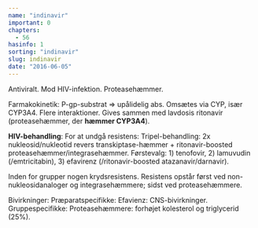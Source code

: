 ```yaml
---
name: "indinavir"
important: 0
chapters:
  - 56
hasinfo: 1
sorting: "indinavir"
slug: indinavir
date: "2016-06-05"
---
```


Antiviralt. Mod HIV-infektion. Proteasehæmmer.

Farmakokinetik: P-gp-substrat => upålidelig abs. Omsætes via CYP, især CYP3A4.
Flere interaktioner. Gives sammen med lavdosis ritonavir (proteasehæmmer, der
<b>hæmmer CYP3A4</b>).

<b>HIV-behandling</b>: For at undgå resistens: Tripel-behandling: 2x
nukleosid/nukleotid revers transkiptase-hæmmer + ritonavir-boosted
proteasehæmmer/integrasehæmmer. Førstevalg: 1) tenofovir, 2) lamuvudin
(/emtricitabin), 3) efavirenz (/ritonavir-boosted atazanavir/darnavir).

Inden for grupper nogen krydsresistens. Resistens opstår først ved
non-nukleosidanaloger og integrasehæmmere; sidst ved proteasehæmmere.

Bivirkninger: Præparatspecifikke: Efavienz: CNS-bivirkninger. Gruppespecifikke:
Proteasehæmmere: forhøjet kolesterol og triglycerid (25%).
